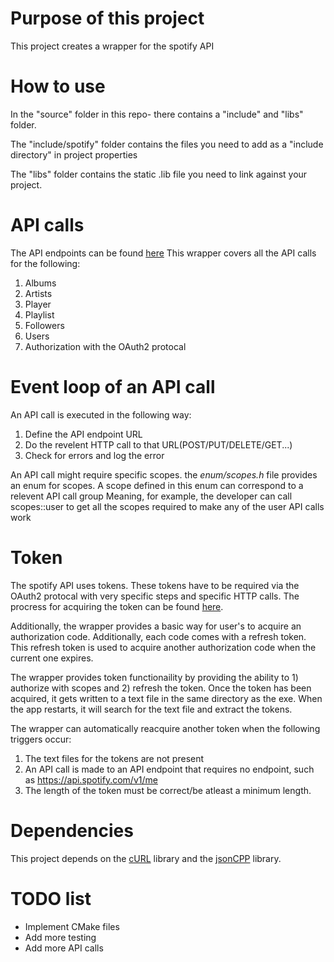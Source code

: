 # Purpose of this project
This project creates a wrapper for the spotify API

# How to use
In the "source" folder in this repo- there contains a "include" and "libs" folder.

The "include/spotify" folder contains the files you need to add as a "include directory" in project properties

The "libs" folder contains the static .lib file you need to link against your project.

# API calls
The API endpoints can be found [here](https://developer.spotify.com/documentation/web-api)
This wrapper covers all the API calls for the following:
1) Albums
2) Artists
3) Player
4) Playlist
5) Followers
6) Users
7) Authorization with the OAuth2 protocal

# Event loop of an API call
An API call is executed in the following way:
1) Define the API endpoint URL
2) Do the revelent HTTP call to that URL(POST/PUT/DELETE/GET...)
3) Check for errors and log the error

An API call might require specific scopes. the *enum/scopes.h* file provides an enum for scopes. A scope defined in this enum can correspond to a relevent API call group
Meaning, for example, the developer can call scopes::user to get all the scopes required to make any of the user API calls work

# Token
The spotify API uses tokens. These tokens have to be required via the OAuth2 protocal with very specific steps and specific HTTP calls.
The procress for acquiring the token can be found [here](https://developer.spotify.com/documentation/web-api/tutorials/code-flow).

Additionally, the wrapper provides a basic way for user's to acquire an authorization code. Additionally, each code comes with a refresh token. This refresh token is used to acquire another authorization code when the current one expires.

The wrapper provides token functionaility by providing the ability to 1) authorize with scopes and 2) refresh the token.
Once the token has been acquired, it gets written to a text file in the same directory as the exe. When the app restarts, it will search for the text file and extract the tokens.

The wrapper can automatically reacquire another token when the following triggers occur:
1) The text files for the tokens are not present
2) An API call is made to an API endpoint that requires no endpoint, such as https://api.spotify.com/v1/me
3) The length of the token must be correct/be atleast a minimum length.

# Dependencies
This project depends on the [cURL](https://github.com/curl/curl) library and the [jsonCPP](https://github.com/open-source-parsers/jsoncpp) library.

# TODO list
* Implement CMake files
* Add more testing
* Add more API calls